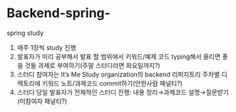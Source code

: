 # Backend-spring-
spring study

1. 매주 1장씩 study 진행
2. 발표자가 미리 공부해서 발표 할 범위에서 키워드/예제 코드 typing해서 올리면 좋을 것들 과제로 부여하기(주말 스터디라면 화요일까지?)
3. 스터디 참여자는 It’s Me Study organization의 backend 리퍼지토리 주차별 디렉토리에 키워드 노트/과제코드 commit하기(안한사람 패널티?)
4. 스터디 당일 발표자가 전체적인 스터디 진행: 내용 정리→과제코드 설명→질문받기(미참여자 패널티?)
